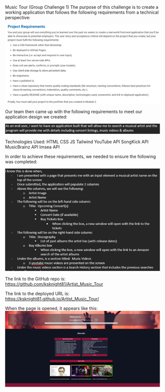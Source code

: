 Music Tour (Group Challenge 1)
The purpose of this challenge is to create a working application that follows the following requirements from a technical perspective:

![alt_tag](https://github.com/Vinyldude8896/Artist_Music_Tour/blob/develop/assets/images/project%20requirements.png)

Our team then came up with the following requirements to meet our application design we created:

![alt_tag](https://github.com/Vinyldude8896/Artist_Music_Tour/blob/develop/assets/images/Ask.png)

Technologies Used:
HTML
CSS
JS
Tailwind
YouTube API
SongKick API
MusicBrainz API
Imsea API

In order to achieve these requirements, we needed to ensure the following was completed:

![alt_tag](https://github.com/Vinyldude8896/Artist_Music_Tour/blob/develop/assets/images/Requirement.png)

The link to the GitHub repo is:   https://github.com/ksknight81/Artist_Music_Tour 

The link to the deployed URL is:  https://ksknight81.github.io/Artist_Music_Tour/ 

When the page is opened, it appears like this:
![alt_tag](https://github.com/Vinyldude8896/Artist_Music_Tour/blob/develop/assets/images/pageimage.png) 